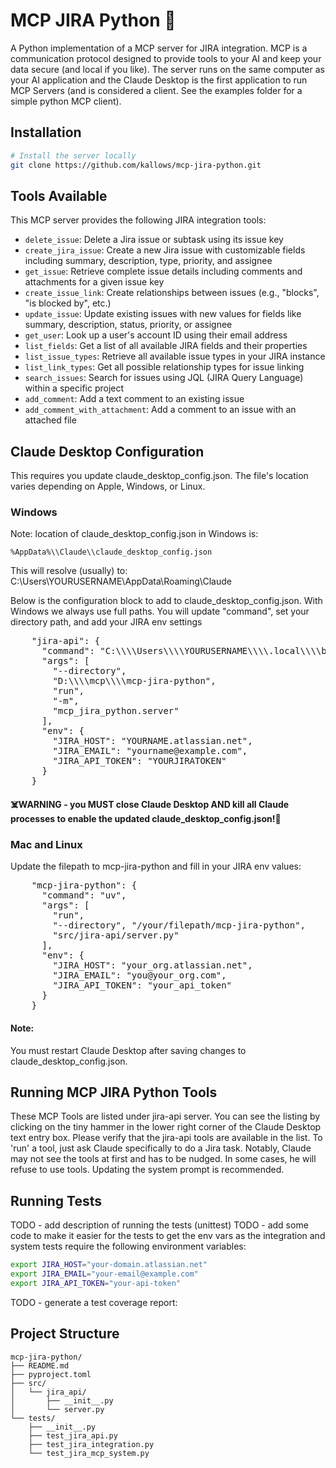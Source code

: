 # MCP JIRA Python 🚀

A Python implementation of a MCP server for JIRA integration. MCP is a communication protocol designed to provide tools to your AI and keep your data secure (and local if you like). The server runs on the same computer as your AI application and the Claude Desktop is the first application to run MCP Servers (and is considered a client. See the examples folder for a simple python MCP client).

## Installation

```bash
# Install the server locally
git clone https://github.com/kallows/mcp-jira-python.git 
```

## Tools Available

This MCP server provides the following JIRA integration tools:

- `delete_issue`: Delete a Jira issue or subtask using its issue key
- `create_jira_issue`: Create a new Jira issue with customizable fields including summary, description, type, priority, and assignee
- `get_issue`: Retrieve complete issue details including comments and attachments for a given issue key
- `create_issue_link`: Create relationships between issues (e.g., "blocks", "is blocked by", etc.)
- `update_issue`: Update existing issues with new values for fields like summary, description, status, priority, or assignee
- `get_user`: Look up a user's account ID using their email address
- `list_fields`: Get a list of all available JIRA fields and their properties
- `list_issue_types`: Retrieve all available issue types in your JIRA instance
- `list_link_types`: Get all possible relationship types for issue linking
- `search_issues`: Search for issues using JQL (JIRA Query Language) within a specific project
- `add_comment`: Add a text comment to an existing issue
- `add_comment_with_attachment`: Add a comment to an issue with an attached file

## Claude Desktop Configuration
This requires you update claude_desktop_config.json. The file's location varies depending on Apple, Windows, or Linux.
 
### Windows
Note: location of claude_desktop_config.json in Windows is:
```
%AppData%\\Claude\\claude_desktop_config.json
```
This will resolve (usually) to: 
C:\\Users\\YOURUSERNAME\\AppData\\Roaming\\Claude

Below is the configuration block to add to claude_desktop_config.json.
With Windows we always use full paths. You will update "command", set your directory path, and add your JIRA env settings
<pre>
    "jira-api": {
      "command": "C:\\\\Users\\\\YOURUSERNAME\\\\.local\\\\bin\\\\uv.exe",
      "args": [
        "--directory",
        "D:\\\\mcp\\\\mcp-jira-python",
        "run",
        "-m",
        "mcp_jira_python.server"
      ],
      "env": {
        "JIRA_HOST": "YOURNAME.atlassian.net",
        "JIRA_EMAIL": "yourname@example.com",
        "JIRA_API_TOKEN": "YOURJIRATOKEN"
      }      
    }
</pre>
#### ☠️WARNING - you MUST close Claude Desktop AND kill all Claude processes to enable the updated claude_desktop_config.json!😬

### Mac and Linux
Update the filepath to mcp-jira-python and fill in your JIRA env values:
<pre>
    "mcp-jira-python": {
      "command": "uv",
      "args": [
        "run",
        "--directory", "/your/filepath/mcp-jira-python",
        "src/jira-api/server.py"
      ],
      "env": {
        "JIRA_HOST": "your_org.atlassian.net",
        "JIRA_EMAIL": "you@your_org.com",
        "JIRA_API_TOKEN": "your_api_token"
      }      
    }
</pre>

#### Note:
You must restart Claude Desktop after saving changes to claude_desktop_config.json.

## Running MCP JIRA Python Tools
These MCP Tools are listed under jira-api server. You can see the listing by clicking on the tiny hammer in the lower right corner of the Claude Desktop text entry box. Please verify that the jira-api tools are available in the list. To 'run' a tool, just ask Claude specifically to do a Jira task. Notably, Claude may not see the tools at first and has to be nudged. In some cases, he will refuse to use tools. Updating the system prompt is recommended.

## Running Tests    
TODO - add description of running the tests (unittest)
TODO - add some code to make it easier for the tests to get the env vars as the integration and system tests require the following environment variables:

```bash
export JIRA_HOST="your-domain.atlassian.net"
export JIRA_EMAIL="your-email@example.com"
export JIRA_API_TOKEN="your-api-token"
```
TODO - generate a test coverage report:

## Project Structure

```
mcp-jira-python/
├── README.md
├── pyproject.toml
├── src/
│   └── jira_api/
│       ├── __init__.py
│       └── server.py
└── tests/
    ├── __init__.py
    ├── test_jira_api.py
    ├── test_jira_integration.py
    └── test_jira_mcp_system.py
```